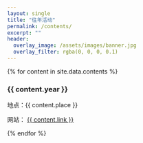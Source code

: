 ```yaml
---
layout: single
title: "往年活动"
permalink: /contents/
excerpt: ""
header:
  overlay_image: /assets/images/banner.jpg
  overlay_filter: rgba(0, 0, 0, 0.1)
---
```


{% for content in site.data.contents %}

  <h3>{{ content.year }}</h3>
  <p class="speaker-affiliation">地点：{{ content.place }}</p>
  <p class="speaker-affiliation">网站：
    <a href="{{ content.link }}" target="_blank">{{ content.link }}</a>
  </p>
{% endfor %}
